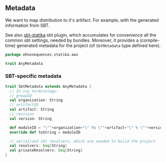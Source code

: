 ## Metadata

We want to map distribution to it's artifact. For example, with the generated information from SBT.

See also [sbt-statika](https://github.com/ohnosequences/sbt-statika/) sbt plugin, which accumulates
for convenience all the common sbt settings, needed by bundles. Moreover, it provides a (compile-
time) generated metadata for the project (of `SbtMetadata` type defined here).


```scala
package ohnosequences.statika.aws

trait AnyMetadata
```

### SBT-specific metadata

```scala
trait SbtMetadata extends AnyMetadata {
  // In ivy terminology:
  // groupID
  val organization: String
  // artifactID
  val artifact: String
  // revision
  val version: String

  def moduleID = "\""+organization+"\" %% \""+artifact+"\" % \""+version+"\""
  override def toString = moduleID

  // serialized sbt resolvers, which are needed to build the project
  val resolvers: Seq[String]
  val privateResolvers: Seq[String]
}


```
